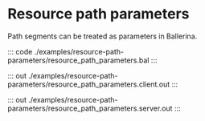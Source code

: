 # Resource path parameters

Path segments can be treated as parameters in Ballerina.

::: code ./examples/resource-path-parameters/resource_path_parameters.bal :::

::: out ./examples/resource-path-parameters/resource_path_parameters.client.out :::

::: out ./examples/resource-path-parameters/resource_path_parameters.server.out :::